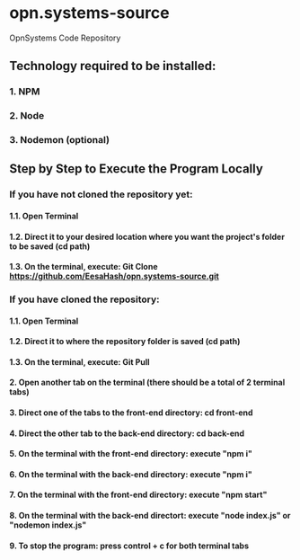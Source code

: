 # opn.systems-source
OpnSystems Code Repository

## Technology required to be installed:
### 1. NPM
### 2. Node
### 3. Nodemon (optional)

## Step by Step to Execute the Program Locally
### If you have not cloned the repository yet:
#### 1.1. Open Terminal
#### 1.2. Direct it to your desired location where you want the project's folder to be saved (cd path)
#### 1.3. On the terminal, execute: Git Clone https://github.com/EesaHash/opn.systems-source.git
### If you have cloned the repository:
#### 1.1. Open Terminal
#### 1.2. Direct it to where the repository folder is saved (cd path)
#### 1.3. On the terminal, execute: Git Pull
#### 2. Open another tab on the terminal (there should be a total of 2 terminal tabs)
#### 3. Direct one of the tabs to the front-end directory: cd front-end
#### 4. Direct the other tab to the back-end directory: cd back-end
#### 5. On the terminal with the front-end directory: execute "npm i"
#### 6. On the terminal with the back-end directory: execute "npm i"
#### 7. On the terminal with the front-end directory: execute "npm start"
#### 8. On the terminal with the back-end directort: execute "node index.js" or "nodemon index.js"
#### 9. To stop the program: press control + c for both terminal tabs
